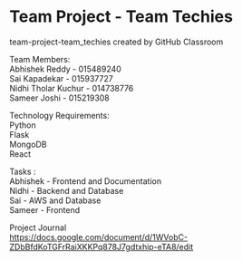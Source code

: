 # Team Project - Team Techies
team-project-team_techies created by GitHub Classroom

Team Members: <br/>
Abhishek Reddy - 015489240 <br/>
Sai Kapadekar - 015937727 <br/>
Nidhi Tholar Kuchur - 014738776 <br/>
Sameer Joshi - 015219308 <br/>


Technology Requirements:<br/>
Python <br/>
Flask <br/>
MongoDB <br/>
React <br/>


Tasks :<br/>
Abhishek  - Frontend and Documentation <br/>
Nidhi  - Backend and Database <br/>
Sai  - AWS and Database <br/>
Sameer - Frontend <br/>

Project Journal <br/>
https://docs.google.com/document/d/1WVobC-ZDbBfdKoTGFrRaiXKKPq878J7gdtxhip-eTA8/edit
